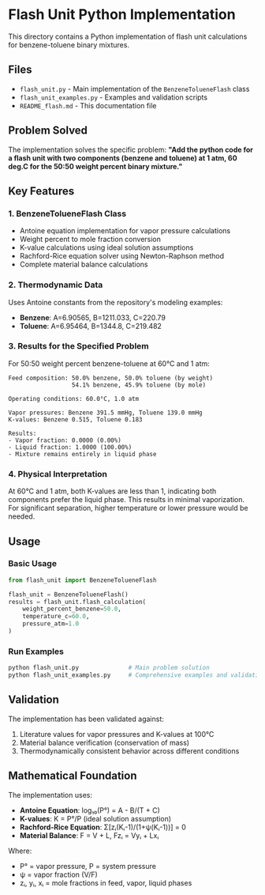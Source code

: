 # Flash Unit Python Implementation

This directory contains a Python implementation of flash unit calculations for benzene-toluene binary mixtures.

## Files

- `flash_unit.py` - Main implementation of the `BenzeneTolueneFlash` class
- `flash_unit_examples.py` - Examples and validation scripts
- `README_flash.md` - This documentation file

## Problem Solved

The implementation solves the specific problem:
**"Add the python code for a flash unit with two components (benzene and toluene) at 1 atm, 60 deg.C for the 50:50 weight percent binary mixture."**

## Key Features

### 1. BenzeneTolueneFlash Class
- Antoine equation implementation for vapor pressure calculations
- Weight percent to mole fraction conversion
- K-value calculations using ideal solution assumptions
- Rachford-Rice equation solver using Newton-Raphson method
- Complete material balance calculations

### 2. Thermodynamic Data
Uses Antoine constants from the repository's modeling examples:
- **Benzene**: A=6.90565, B=1211.033, C=220.79
- **Toluene**: A=6.95464, B=1344.8, C=219.482

### 3. Results for the Specified Problem

For 50:50 weight percent benzene-toluene at 60°C and 1 atm:

```
Feed composition: 50.0% benzene, 50.0% toluene (by weight)
                  54.1% benzene, 45.9% toluene (by mole)

Operating conditions: 60.0°C, 1.0 atm

Vapor pressures: Benzene 391.5 mmHg, Toluene 139.0 mmHg
K-values: Benzene 0.515, Toluene 0.183

Results:
- Vapor fraction: 0.0000 (0.00%)
- Liquid fraction: 1.0000 (100.00%)
- Mixture remains entirely in liquid phase
```

### 4. Physical Interpretation

At 60°C and 1 atm, both K-values are less than 1, indicating both components prefer the liquid phase. This results in minimal vaporization. For significant separation, higher temperature or lower pressure would be needed.

## Usage

### Basic Usage
```python
from flash_unit import BenzeneTolueneFlash

flash_unit = BenzeneTolueneFlash()
results = flash_unit.flash_calculation(
    weight_percent_benzene=50.0,
    temperature_c=60.0,
    pressure_atm=1.0
)
```

### Run Examples
```bash
python flash_unit.py              # Main problem solution
python flash_unit_examples.py     # Comprehensive examples and validation
```

## Validation

The implementation has been validated against:
1. Literature values for vapor pressures and K-values at 100°C
2. Material balance verification (conservation of mass)
3. Thermodynamically consistent behavior across different conditions

## Mathematical Foundation

The implementation uses:
- **Antoine Equation**: log₁₀(P°) = A - B/(T + C)
- **K-values**: K = P°/P (ideal solution assumption)
- **Rachford-Rice Equation**: Σ[zᵢ(Kᵢ-1)/(1+ψ(Kᵢ-1))] = 0
- **Material Balance**: F = V + L, Fzᵢ = Vyᵢ + Lxᵢ

Where:
- P° = vapor pressure, P = system pressure
- ψ = vapor fraction (V/F)
- zᵢ, yᵢ, xᵢ = mole fractions in feed, vapor, liquid phases